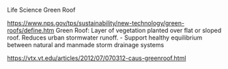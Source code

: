 Life Science Green Roof

https://www.nps.gov/tps/sustainability/new-technology/green-roofs/define.htm
Green Roof: Layer of vegetation planted over flat or sloped roof. Reduces urban stormwater runoff.
    - Support healthy equilibrium between natural and manmade storm drainage systems 

https://vtx.vt.edu/articles/2012/07/070312-caus-greenroof.html
